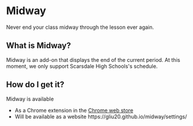 # Midway
Never end your class midway through the lesson ever again.

## What is Midway?
Midway is an add-on that displays the end of the current period. At this moment, we only support Scarsdale High Schools's schedule. 

## How do I get it?
Midway is available
<ul>
  <li>As a Chrome extension in the
    <a href='https://chrome.google.com/webstore/detail/midway/cgibedogghadelndgfacffoociffapii'>Chrome web store</a>
  </li>
  <li>Will be available as a website https://gliu20.github.io/midway/settings/
  </li>
</ul>
